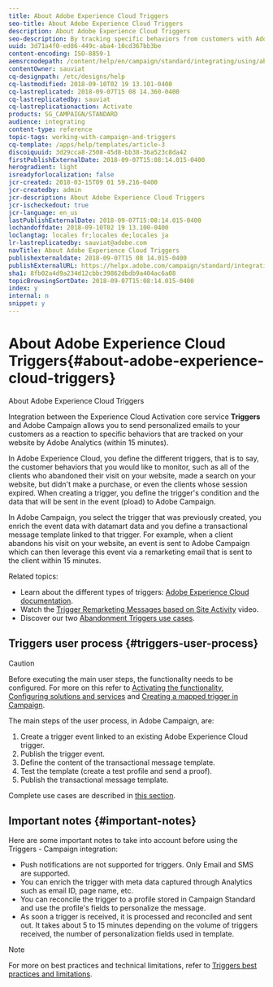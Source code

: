```yaml
---
title: About Adobe Experience Cloud Triggers
seo-title: About Adobe Experience Cloud Triggers
description: About Adobe Experience Cloud Triggers
seo-description: By tracking specific behaviors from customers with Adobe Analytics, you can now send personalized emails to your customers in Adobe Campaign.
uuid: 3d71a4f0-ed86-449c-aba4-10cd367bb3be
content-encoding: ISO-8859-1
aemsrcnodepath: /content/help/en/campaign/standard/integrating/using/about-adobe-experience-cloud-triggers
contentOwner: sauviat
cq-designpath: /etc/designs/help
cq-lastmodified: 2018-09-10T02 19 13.101-0400
cq-lastreplicated: 2018-09-07T15 08 14.360-0400
cq-lastreplicatedby: sauviat
cq-lastreplicationaction: Activate
products: SG_CAMPAIGN/STANDARD
audience: integrating
content-type: reference
topic-tags: working-with-campaign-and-triggers
cq-template: /apps/help/templates/article-3
discoiquuid: 3d29cca8-2508-45d8-bb38-36a523c8da42
firstPublishExternalDate: 2018-09-07T15:08:14.015-0400
herogradient: light
isreadyforlocalization: false
jcr-created: 2018-03-15T09 01 59.216-0400
jcr-createdby: admin
jcr-description: About Adobe Experience Cloud Triggers
jcr-ischeckedout: true
jcr-language: en_us
lastPublishExternalDate: 2018-09-07T15:08:14.015-0400
lochandoffdate: 2018-09-10T02 19 13.100-0400
loclangtag: locales fr;locales de;locales ja
lr-lastreplicatedby: sauviat@adobe.com
navTitle: About Adobe Experience Cloud Triggers
publishexternaldate: 2018-09-07T15 08 14.015-0400
publishExternalURL: https://helpx.adobe.com/campaign/standard/integrating/using/about-adobe-experience-cloud-triggers.html
sha1: 8fb02a4d9a234d12cbbc39862dbdb9a404ac6a08
topicBrowsingSortDate: 2018-09-07T15:08:14.015-0400
index: y
internal: n
snippet: y
---
```


# About Adobe Experience Cloud Triggers{#about-adobe-experience-cloud-triggers}

About Adobe Experience Cloud Triggers

Integration between the Experience Cloud Activation core service **Triggers** and Adobe Campaign allows you to send personalized emails to your customers as a reaction to specific behaviors that are tracked on your website by Adobe Analytics (within 15 minutes).

In Adobe Experience Cloud, you define the different triggers, that is to say, the customer behaviors that you would like to monitor, such as all of the clients who abandoned their visit on your website, made a search on your website, but didn't make a purchase, or even the clients whose session expired. When creating a trigger, you define the trigger's condition and the data that will be sent in the event (pload) to Adobe Campaign.

In Adobe Campaign, you select the trigger that was previously created, you enrich the event data with datamart data and you define a transactional message template linked to that trigger. For example, when a client abandons his visit on your website, an event is sent to Adobe Campaign which can then leverage this event via a remarketing email that is sent to the client within 15 minutes.

Related topics:

* Learn about the different types of triggers: [Adobe Experience Cloud documentation](https://marketing.adobe.com/resources/help/en_US/mcloud/triggers.html).
* Watch the [Trigger Remarketing Messages based on Site Activity](https://helpx.adobe.com/marketing-cloud/how-to/email-marketing.html#step-two) video.
* Discover our two [Abandonment Triggers use cases](../../integrating/using/abandonment-triggers-use-cases.md).

## Triggers user process {#triggers-user-process}

>[!CAUTION]
>
>Before executing the main user steps, the functionality needs to be configured. For more on this refer to [Activating the functionality](../../integrating/using/configuring-triggers-in-experience-cloud.md#activating-the-functionality), [Configuring solutions and services](../../integrating/using/configuring-triggers-in-experience-cloud.md#configuring-solutions-and-services) and [Creating a mapped trigger in Campaign](../../integrating/using/using-triggers-in-campaign.md#creating-a-mapped-trigger-in-campaign).

The main steps of the user process, in Adobe Campaign, are:

1. Create a trigger event linked to an existing Adobe Experience Cloud trigger.
1. Publish the trigger event.
1. Define the content of the transactional message template.
1. Test the template (create a test profile and send a proof).
1. Publish the transactional message template.

Complete use cases are described in [this section](../../integrating/using/abandonment-triggers-use-cases.md).

## Important notes {#important-notes}

Here are some important notes to take into account before using the Triggers - Campaign integration:

* Push notifications are not supported for triggers. Only Email and SMS are supported.
* You can enrich the trigger with meta data captured through Analytics such as email ID, page name, etc.
* You can reconcile the trigger to a profile stored in Campaign Standard and use the profile's fields to personalize the message.
* As soon a trigger is received, it is processed and reconciled and sent out. It takes about 5 to 15 minutes depending on the volume of triggers received, the number of personalization fields used in template.

>[!NOTE]
>
>For more on best practices and technical limitations, refer to [Triggers best practices and limitations](../../integrating/using/configuring-triggers-in-experience-cloud.md#triggers-best-practices-and-limitations).

